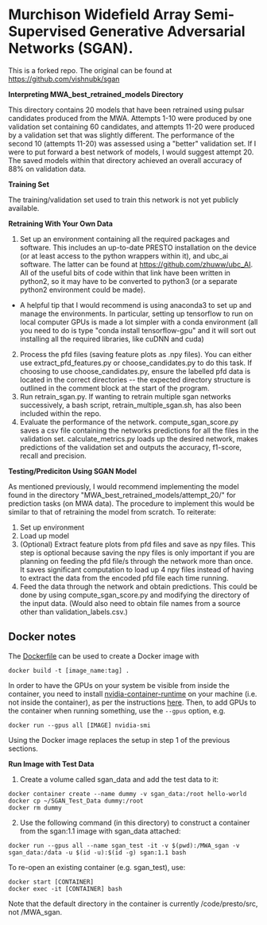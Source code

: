 
# **Murchison Widefield Array Semi-Supervised Generative Adversarial Networks (SGAN).**

This is a forked repo. The original can be found at https://github.com/vishnubk/sgan

**Interpreting MWA_best_retrained_models Directory**

This directory contains 20 models that have been retrained using pulsar candidates produced from the MWA. Attempts 1-10 were produced by one validation set containing 60 candidates, and attempts 11-20 were produced by a validation set that was slightly different. The performance of the second 10 (attempts 11-20) was assessed using a "better" validation set. If I were to put forward a best network of models, I would suggest attempt 20. The saved models within that directory achieved an overall accuracy of 88% on validation data. 

**Training Set**

The training/validation set used to train this network is not yet publicly available. 

**Retraining With Your Own Data**

1. Set up an environment containing all the required packages and software. This includes an up-to-date PRESTO installation on the device (or at least access to the python wrappers within it), and ubc_ai software. The latter can be found at https://github.com/zhuww/ubc_AI. All of the useful bits of code within that link have been written in python2, so it may have to be converted to python3 (or a separate python2 environment could be made).
  - A helpful tip that I would recommend is using anaconda3 to set up and manage the environments. In particular, setting up tensorflow to run on local computer GPUs is made a lot simpler with a conda environment (all you need to do is type "conda install tensorflow-gpu" and it will sort out installing all the required libraries, like cuDNN and cuda)
2. Process the pfd files (saving feature plots as .npy files). You can either use extract_pfd_features.py or choose_candidates.py to do this task. If choosing to use choose_candidates.py, ensure the labelled pfd data is located in the correct directories -- the expected directory structure is outlined in the comment block at the start of the program.
3. Run retrain_sgan.py. If wanting to retrain multiple sgan networks successively, a bash script, retrain_multiple_sgan.sh, has also been included within the repo.
4. Evaluate the performance of the network. compute_sgan_score.py saves a csv file containing the networks predictions for all the files in the validation set. calculate_metrics.py loads up the desired network, makes predictions of the validation set and outputs the accuracy, f1-score, recall and precision. 
  
**Testing/Prediciton Using SGAN Model**

As mentioned previously, I would recommend implementing the model found in the directory "MWA_best_retrained_models/attempt_20/" for prediction tasks (on MWA data). The procedure to implement this would be similar to that of retraining the model from scratch. To reiterate:
1. Set up environment
2. Load up model
3. (Optional) Extract feature plots from pfd files and save as npy files. This step is optional because saving the npy files is only important if you are planning on feeding the pfd file/s through the network more than once. It saves significant computation to load up 4 npy files instead of having to extract the data from the encoded pfd file each time running. 
4. Feed the data through the network and obtain predictions. This could be done by using compute_sgan_score.py and modifying the directory of the input data. (Would also need to obtain file names from a source other than validation_labels.csv.)

## Docker notes

The [Dockerfile](Dockerfile) can be used to create a Docker image with
```
docker build -t [image_name:tag] .
```

In order to have the GPUs on your system be visible from inside the container, you need to install [nvidia-container-runtime](https://nvidia.github.io/nvidia-container-runtime/) on your machine (i.e. not inside the container), as per the instructions [here](https://docs.docker.com/engine/reference/commandline/run/#access-an-nvidia-gpu).
Then, to add GPUs to the container when running something, use the `--gpus` option, e.g.
```
docker run --gpus all [IMAGE] nvidia-smi
```

Using the Docker image replaces the setup in step 1 of the previous sections.

**Run Image with Test Data**

1. Create a volume called sgan_data and add the test data to it:
```
docker container create --name dummy -v sgan_data:/root hello-world
docker cp ~/SGAN_Test_Data dummy:/root
docker rm dummy
```

2. Use the following command (in this directory) to construct a container from the sgan:1.1 image with sgan_data attached:
```
docker run --gpus all --name sgan_test -it -v $(pwd):/MWA_sgan -v sgan_data:/data -u $(id -u):$(id -g) sgan:1.1 bash
```

To re-open an existing container (e.g. sgan_test), use:
```
docker start [CONTAINER]
docker exec -it [CONTAINER] bash
```

Note that the default directory in the container is currently /code/presto/src, not /MWA_sgan.
